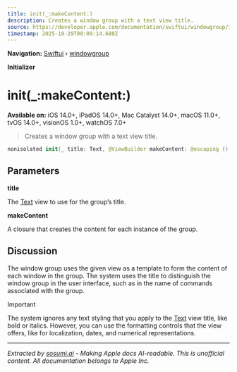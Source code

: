 ```yaml
---
title: init(_:makeContent:)
description: Creates a window group with a text view title.
source: https://developer.apple.com/documentation/swiftui/windowgroup/init(_:makecontent:)
timestamp: 2025-10-29T00:09:14.680Z
---
```


**Navigation:** [Swiftui](/documentation/swiftui) › [windowgroup](/documentation/swiftui/windowgroup)

**Initializer**

# init(_:makeContent:)

**Available on:** iOS 14.0+, iPadOS 14.0+, Mac Catalyst 14.0+, macOS 11.0+, tvOS 14.0+, visionOS 1.0+, watchOS 7.0+

> Creates a window group with a text view title.

```swift
nonisolated init(_ title: Text, @ViewBuilder makeContent: @escaping () -> Content)
```

## Parameters

**title**

The [Text](/documentation/swiftui/text) view to use for the group’s title.



**makeContent**

A closure that creates the content for each instance of the group.



## Discussion

The window group uses the given view as a template to form the content of each window in the group. The system uses the title to distinguish the window group in the user interface, such as in the name of commands associated with the group.

> [!IMPORTANT]
> The system ignores any text styling that you apply to the [Text](/documentation/swiftui/text) view title, like bold or italics. However, you can use the formatting controls that the view offers, like for localization, dates, and numerical representations.

---

*Extracted by [sosumi.ai](https://sosumi.ai) - Making Apple docs AI-readable.*
*This is unofficial content. All documentation belongs to Apple Inc.*
